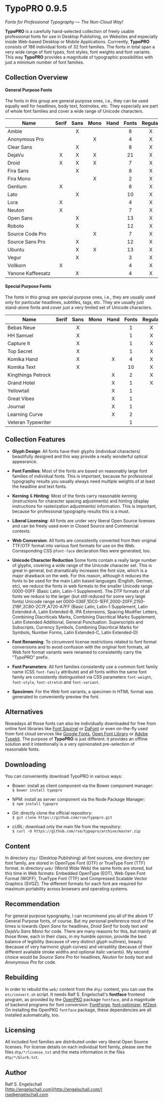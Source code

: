 
TypoPRO 0.9.5
=============

*Fonts for Professional Typography &mdash; The Non-Cloud Way!*

**TypoPRO** is a carefully hand-selected collection of freely usable
professional fonts for use in Desktop Publishing, on Websites and
especially inside Web-based Desktop or Mobile Applications. Currrently,
**TypoPRO** consists of 186 individual fonts of 32 font families. The
fonts in total span a very wide range of font types, font styles, font
weights and font variants. This way **TypoPRO** provides a magnitude of
typographic possibilities with just a minimum number of font families.

Collection Overview
-------------------

#### General Purpose Fonts

The fonts in this group are general purpose ones, i.e., they can be used
equally well for headlines, body text, footnotes, etc. They especially
are part of whole font families and cover a wide range of Unicode
characters.

Name                      |Serif|Sans|Mono|Hand|Fonts|Regular|Italic|Cond|Thin|Medium|Normal|Bold|Black
--------------------------|:---:|:--:|:--:|:--:|:---:|:-----:|:----:|:--:|:--:|:----:|:----:|:--:|:---:
Amble                     |     | X  |    |    |  8  |  X    |  X   | X  | X  |      |  X   | X  |
Anonymous&nbsp;Pro        |     |    | X  |    |  4  |  X    |  X   |    |    |      |  X   | X  |
Clear Sans                |     | X  |    |    |  8  |  X    |  X   |    | X  |  X   |  X   | X  |
DejaVu                    |  X  | X  | X  |    | 21  |  X    |  X   | X  | X  |      |  X   | X  |
Droid                     |  X  | X  | X  |    |  7  |  X    |  X   |    |    |      |  X   | X  |
Fira&nbsp;Sans            |     | X  |    |    |  8  |  X    |  X   |    | X  |  X   |  X   | X  |
Fira&nbsp;Mono            |     |    | X  |    |  2  |  X    |      |    |    |      |  X   | X  |
Gentium                   |  X  |    |    |    |  8  |  X    |  X   |    |    |      |  X   | X  |
Lato                      |     | X  |    |    | 10  |  X    |  X   |    | X  |  X   |  X   | X  | X
Lora                      |  X  |    |    |    |  4  |  X    |  X   |    |    |      |  X   | X  |
Neuton                    |  X  |    |    |    |  7  |  X    |  X   |    | X  |  X   |  X   | X  | X
Open&nbsp;Sans            |     | X  |    |    | 13  |  X    |  X   | X  |    |  X   |  X   | X  | X
Roboto                    |     | X  |    |    | 12  |  X    |  X   | X  | X  |  X   |  X   | X  |
Source&nbsp;Code&nbsp;Pro |     |    | X  |    |  7  |  X    |      |    | X  |  X   |  X   | X  | X
Source&nbsp;Sans&nbsp;Pro |     | X  |    |    | 12  |  X    |  X   |    | X  |  X   |  X   | X  | X
Ubuntu                    |     | X  | X  |    | 13  |  X    |  X   | X  | X  |  X   |  X   | X  |
Vegur                     |     | X  |    |    |  3  |  X    |      |    |    |  X   |  X   | X  |
Vollkorn                  | X   |    |    |    |  4  |  X    |  X   |    |    |      |  X   | X  |
Yanone&nbsp;Kaffeesatz    |     | X  |    |    |  4  |  X    |      |    | X  |  X   |  X   | X  |

#### Special Purpose Fonts

The fonts in this group are special purpose ones, i.e., they are usually
used only for particular headlines, subtitles, tags, etc. They are
usually just stand-alone fonts and cover just a very limited set of
Unicode characters.

Name                   |Serif|Sans|Mono|Hand|Fonts|Regular|Italic|Cond|Thin|Medium|Normal|Bold|Black
-----------------------|:---:|:--:|:--:|:--:|:---:|:-----:|:----:|:--:|:--:|:----:|:----:|:--:|:---:
Bebas&nbsp;Neue        |     | X  |    |    |  1  |  X    |      |    |    |      |      |    | X
HH&nbsp;Samuel         |     | X  |    |    |  1  |  X    |      |    |    |      |      |    | X
Capture&nbsp;It        |     | X  |    |    |  1  |  X    |      |    |    |      |      |    | X
Top&nbsp;Secret        |     | X  |    |    |  1  |  X    |      |    |    |      |      |    | X
Komika&nbsp;Hand       |     | X  |    | X  |  4  |  X    |  X   |    |    |      |  X   | X  |
Komika&nbsp;Text       |     | X  |    |    | 10  |  X    |  X   |    | X  |      |  X   | X  |
Kingthings&nbsp;Petrock|     |    |    | X  |  2  |  X    |      |    | X  |      |  X   |    |
Grand&nbsp;Hotel       |     |    |    | X  |  1  |  X    |      |    |    |      |  X   |    |
Yellowtail             |     |    |    | X  |  1  |       |  X   |    |    |      |  X   |    |
Great&nbsp;Vibes       |     |    |    | X  |  1  |       |  X   |    |    |      |  X   |    |
Journal                |     |    |    | X  |  1  |       |  X   |    |    |      |  X   |    |
Learning&nbsp;Curve    |     |    |    | X  |  2  |       |  X   |    | X  |      |  X   |    |
Veteran&nbsp;Typewriter|     |    |    |    |  1  |       |      |    |    |      |  X   |    |

Collection Features
-------------------

- **Glyph Design**:
  All fonts have their glyphs (individual characters) beautifully
  designed and this way provide a really wonderful optical appearance.

- **Font Families**:
  Most of the fonts are based on reasonably large font families of
  individual fonts. This is important, because for professional
  typography results you usually always need multiple weights of at
  least the headline and text fonts.

- **Kerning** & **Hinting**:
  Most of the fonts carry reasonable kerning (instructions for
  character spacing adjustments) and hinting (display instructions for
  rasterization adjustments) information. This is important, because for
  professional typography results this is a must.

- **Liberal Licensing**:
  All fonts are under very liberal Open Source licenses and can be
  freely used even in Closed Source and Commercial contexts.

- **Web Conversion**:
  All fonts are consistently converted from their original TTF/OTF
  format into various font formats for use on the Web. Corresponding
  CSS `@font-face` declaration files were generated, too.

- **Unicode Character Reduction**
  Some fonts contain a really large number of glyphs, covering a wide
  range of the Unicode character set. This is great in general, but
  dramatically increases the font size, which is a major drawback on the
  web. For this reason, although it reduces the fonts to be used for
  the main Latin based languages (English, German, etc), we reduce the
  fonts in web formats to the smaller Unicode range 0000-00FF (Basic
  Latin, Latin-1 Supplement). The DTP formats of all fonts we reduce
  to the larger (but still reduced for some very large fonts) Unicode
  range set 0000-036F,1DC0-1EFF,2000-20FF,2150-218F,2C60-2C7F,A720-A7FF
  (Basic Latin, Latin-1 Supplement, Latin Extended-A, Latin Extended-B,
  IPA Extensions, Spacing Modifier Letters, Combining Diacriticals
  Marks, Combining Diacritical Marks Supplement, Latin Extended
  Additional, General Punctuation. Superscripts and Subscripts, Currency
  Symbols, Combining Diacritical Marks for Symbols, Number Forms, Latin
  Extended-C, Latin Extended-D)

- **Font Renaming**:
  To circumvent license restrictions related to font format conversions
  and to avoid confusion with the original font formats, all Web font
  format variants were renamed to consistently carry the "TypoPRO"
  prefix.

- **Font Parameters**:
  All font families consistently use a common font family name (CSS
  `font-family` attribute) and all fonts within the same font family
  are consistently distinguished via CSS parameters `font-weight`,
  `font-style`, `font-stretch` and `font-variant`.

- **Specimen**:
  For the Web font variants, a specimen in HTML format was generated to
  conveniently preview the font.

Alternatives
------------

Nowadays all those fonts can also be individually
downloaded for free from online font libraries like
[Font Squirrel](http://www.fontsquirrel.com/) or
[DaFont](http://www.dafont.com/) or even on-the-fly used from font
cloud services like [Google Fonts](http://www.google.com/fonts),
[Open Font Library](http://openfontlibrary.org/) or
[Adobe Typekit](https://typekit.com/). The purpose of **TypoPRO** is just
different: it provides an offline solution and it intentionally
is a very opinionated pre-selection of reasonable fonts.

Downloading
-----------

You can conveniently download TypoPRO in various ways:

- Bower: install as client component via the Bower component manager:<br/>
  `$ bower install typopro`

- NPM: install as server component via the Node Package Manager:<br/>
  `$ npm install typopro`

- Git: directly clone the official repository:<br/>
  `$ git clone https://github.com/rse/typopro.git`

- cURL: download only the main file from the repository:<br/>
  `$ curl -O https://github.com/rse/typopro/archive/master.zip`

Content
-------

In directory `dtp/` (Desktop Publishing) all font sources, one directory
per font family, are stored in OpenType Font (OTF) or TrueType Font
(TTF) format. In directory `web/` (World Wide Web) the same fonts are
stored, but this time in Web formats: Embedded OpenType (EOT), Web Open
Font Format (WOFF), TrueType Font (TTF) and Compressed Scalable Vector
Graphics (SVGZ). The different formats for each font are required for
maximum portability across browsers and operating systems.

Recommendation
--------------

For general purpose typography, I can recommend you all of the above 17
General Purpose fonts, of course. But my personal preference most of
the times is towards *Open Sans* for headlines, *Droid Serif* for body
text and *DejaVu Sans Mono* for code. There are many reasons for this,
but mainly all those three, each in their class, in my humble opinion,
provide the best balance of legibility (because of very distinct
glyph outlines), beauty (because of very harmonic glyph curves) and
versatility (because of their different available stroke widths and
optional italic variants). My second choice would be *Source Sans Pro*
for headlines, *Neuton* for body text and *Anonymous Pro* for code.

Rebuilding
----------

In order to rebuild the `web/` content from the `dtp/` content,
you can use the `etc/convert.sh` script. It needs Ralf S. Engelschall's **fontface**
frontend program, as provided by the [OpenPKG](http://www.openpkg.org/) package `fontface`,
and a magnitude of backend programs for font conversion: [FontForge](http://fontforge.org/),
[font-optimizer](http://bitbucket.org/philip/font-optimizer/), [ttf2eot](http://ttf2eot.googlecode.com/).
On installing the OpenPKG `fontface` package, these dependencies are all installed automatically, too.

Licensing
---------

All included font families are distributed under very liberal Open Source licenses.
For license details on each individual font family, please see the files
`dtp/*/license.txt` and the meta information in the files `dtp/*/blurb.txt`.

Author
------

Ralf S. Engelschall<br/>
[http://engelschall.com](http://engelschall.com/)<br/>
[rse@engelschall.com](mailto:rse@engelschall.com)

